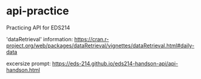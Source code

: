 # api-practice
Practicing API for EDS214

'dataRetrieval' information: https://cran.r-project.org/web/packages/dataRetrieval/vignettes/dataRetrieval.html#daily-data

excersize prompt: https://eds-214.github.io/eds214-handson-api/api-handson.html
